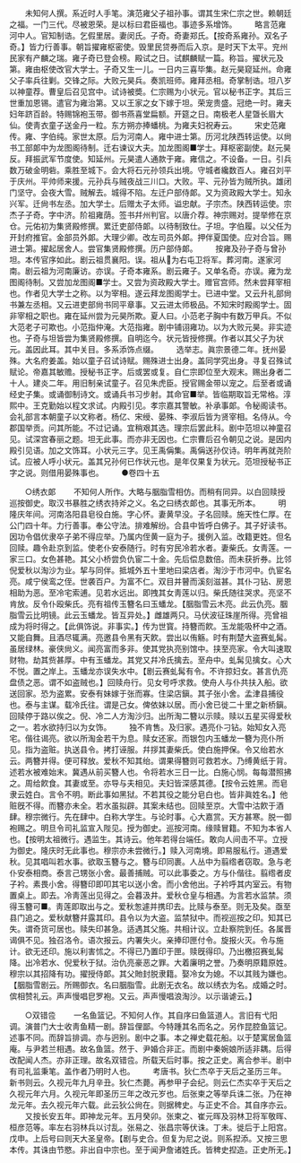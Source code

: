 <!-- { "loadSidebar": true } -->
　　未知何人撰。系近时人手笔。演范雍父子祖孙事。谓其生宋仁宗之世。赖朝廷之福。一门三代。尽被恩荣。是以标曰君臣福也。事迹多系增饰。 
　　略言范雍河中人。官知制诰。乞假里居。妻闵氏。子奇。奇妻郑氏。【按奇系雍孙。双名子奇。】皆力行善事。朝旨擢雍枢密使。毁里民贷券而后入京。是时天下太平。兖州民家有产麟之瑞。雍子奇已登会榜。殿试之日。试麒麟赋一篇。称旨。擢状元及第。雍由枢使改官大学士。子奇又生一儿。一日内三喜毕集。赵元昊窥延州。命雍父子率兵往剿。交锋之际。大败元昊兵。奏凯班师。雍拜丞相。奇掌制诰。坦八岁以神童荐。曹皇后召见宫中。试诗被奬。仁宗赐为小状元。官以秘书正字。其后三世重加恩锡。遣官为雍治第。又以王家之女下嫁于坦。荣宠贵盛。冠绝一时。雍夫妇年跻百龄。特赐锦袍玉带。御书燕喜堂扁额。开筵之日。南极老人星曁长眉大仙。使靑衣童子送金丹一粒。东方朔亦捧蟠桃。为雍夫妇祝寿云。 
　　宋史范雍传。雍、字伯纯。家世太原。后为河南人。雍中进士第。历河北陕西转运使。以尙书工部郞中为龙图阁待制。迁右谏议大夫。加龙图阁■学士。拜枢密副使。赵元昊反。拜振武军节度使。知延州。元昊遣人通款于雍。雍信之。不设备。一日。引兵数万破金明砦。乘胜至城下。会大将石元孙领兵出境。守城者纔数百人。雍召刘平于庆州。平帅师来援。元孙兵与贼夜战三川口。大败。平、元孙皆为贼所执。雄闭门坚守。会夜大雪。贼解去。城得不陷。左迁户部侍郞。又为资政殿大学士。知永兴军。迁尙书左丞。加大学士。后赠太子太师。谥忠献。子宗杰。陕西转运使。宗杰子子奇。字中济。阶祖雍荫。签书幷州判官。以唐介荐。神宗赐对。提举修在京仓。元佑初为集贤殿修撰。累迁吏部侍郞。以待制致仕。子坦。字伯履。以父任为开封府推官。金部员外郞。大理少卿。改左司员外郞。押伴夏国使。应对合旨。赐进士第。擢起居舍人。尝官集贤殿修撰。历户部侍郞。 
　　按雍及孙子奇与曾孙坦。本传官序如此。剧云祖贯襄阳。误。祖从为右屯卫将军。葬河南。遂家河南。剧云祖为河南廉访。亦误。子奇本雍系。剧云雍子。又单名奇。亦误。雍为龙图阁待制。又尝加龙图阁■学士。又尝为资政殿大学士。赠官宫师。然未尝拜宰相也。作者见大学士之称。以为宰相。遂云拜龙图阁学士。已进中堂。又云升礼部尙书兼左丞相。又云进吏部尙书同平章事。又云进太师极品。不知宋时殿阁学士。固非宰相之职也。雍在延州尝为元昊所欺。夏人曰。小范老子胸中有数万甲兵。不似大范老子可欺也。小范指仲淹。大范指雍。剧中铺诩雍功。以为大败元昊。非实迹也。子奇与坦皆尝为集贤殿修撰。自明迄今。状元皆授修撰。作者以其父子为状元。盖因此耳。其中关目。多系添饰点缀。 
　　选举志。眞宗景德二年。抚州晏殊。大名府姜盖。始以童子召试诗赋。赐殊进士出身。盖同学究出身。寻复召殊试赋论。帝嘉其敏赡。授秘书正字。后或罢或复。自仁宗即位至大观末。赐出身者二十人。建炎二年。用旧制亲试童子。召见朱虎臣。授官赐金带以宠之。后至者或诵经史子集。或诵御制诗文。或诵兵书习步射。其命官■举。皆临期取旨无常格。淳熙中。王克勤始以程文求试。内殿引见。孝宗嘉其警敏。补承事郞。令秘阁读书。会礼部言本朝童子以文称者。杨亿、宋绶、晏殊、李淑后皆为贤宰相。名侍从。今郡国举贡。问其所能。不过记诵。宜稍艰其选。理宗后罢此科。剧中范坦以神童召见。试深宫春丽之题。坦无此事。而亦非无因也。仁宗曹后召令朝见之说。是因内殿引见语。加之文饰耳。小状元三字。见王禹偁集。禹偁送孙仅诗。明年再就尧阶试。应被人呼小状元。盖其兄孙何已作状元也。是年仅果复为状元。范坦授秘书正字之说。则借用晏殊事也。 
　　●卷四十五 

　　○绣衣郞 
　　不知何人所作。大略与胭脂雪相仿。而稍有同异。以白回赎授巡按御史。取汉书暴胜之绣衣持斧之义。名之曰绣衣郞也。其事无所本。 
　　明隆庆年间。河南洛阳县皂役白施。字心怀。妻黄早没。子名回赎。施天性仁厚。在公门四十年。力行善事。奉公守法。排难解纷。合县中皆呼白佛子。其子好读书。因功令倡优隶卒子弟不得应举。乃属内侄黄一庭为子。援例入监。改籍更姓。但名回赎。趣令赴京到监。使老仆安泰随行。时有穷民冷若水者。妻柴氏。女靑莲。一家三口。女色甚艳。其父小桥尝负仇宦二十金。先后偿息数倍。而未获折券。比邻倪爱秋以淘沙为业。挈与同伴。抵城外五十里地曰梁店者。淘沙于市河中。仇宦名亮。咸宁侯鸾之侄。世袭百户。为富不仁。双目并瞽而溪刻滋甚。其仆刁钻、房恩相助为恶。至冷宅索逋。见若水远出。即拽其女靑莲以归。柴氏随往哭求。亮坚不肯放。反令仆殴柴氏。亮有祖传玉簪名曰玉蟠龙。【胭脂雪云木亮。此云仇亮。胭脂雪云比明镜。此云玉蟠龙。皆互异处。】雌雄两只。马伏波征珠崖所得。亮曾祖成为将时得之。【此俱饰说。非事实。】传为世寳。持簪而飮。玉龙能吸杯中之酒。又能自舞。且酒尽辄满。亮邀县令黑有天飮。尝出以侑觞。时有荆楚大盗赛虬髯。虽居绿林。豪侠尙义。闻亮富而多非。使其党执亮别馆中。挟至亮家。令大叫速取财物。劫其赀甚厚。中有玉蟠龙。其党又幷冷氏擒去。至舟中。虬髯见擒女。心大不悦。置之岸上。玉蟠龙亦误失水中。【剧云赛虬髯有令。不许掠妇女。甚言仇亮盘债之恶。谓不如盗贼也。】回赎舟行。见女号呼求救。使舟人与仆共扶入船。欲送回家。恐为盗累。安泰有妹嫁于张而寡。住梁店鎭。其子张小舍。孟津县捕役也。泰与主谋。载冷氏往。谓是己女。俾依妹以居。而小舍已徙二十里之新桥鎭。回赎停于路以俟之。倪、冷二人方淘沙归。出所淘二簪以示赎。赎以五星买得爱秋之一。若水欲持归以为女饰。 
　　独不肯售。及归家。遇亮仆刁钻。始知女入亮宅。偕往谒亮。欲以所淘金若干为息。赎女还家。而银包内玉蟠龙一簪为亮仆所见。指为盗赃。执送县令。拷打诬服。幷拶其妻柴氏。使白施押保。令又绐若水云。两簪并得。便可释放。爱秋不知其绐。谓果得簪则可救若水。乃缚黄纸于背。述若水被难始末。冀遇从前买簪人也。令将若水三日一比。白施心悯。每每潜照拂之。周给飮食。其妻或至。亦导与夫相见。夫妇皆深感其德。【按令云姓黑。而皂隶云姓白。言令不明。断此事如黑狱。不若其役之能分皂白也。皆非眞姓名。】他赃旣不得。而簪亦未全。若水虽拟辟。其案未结也。回赎至京。大雪中沽飮于酒肆。穆宗微行。先在肆中。白称大学生。与论时事。心大嘉赏。天方甚寒。脱一御袍赐之。明旦令司礼监宣入陛见。授为御史。巡按河南。缘赎冒籍。不知为本省人也。【按明太祖微行。遇监生。其诗云。他年若得台端任。敢向人间击不平。立授为御史。隆庆时无此事也。穆宗亦未尝微行。】赎入河南境。即易服私行。道遇爱秋。见其唱叫若水事。欲取玉簪与之。簪与印同裹。人丛中为翦绺者窃取。急与老仆安泰相商。泰言己甥张小舍。最善捕贼。可以此事委之。方与仆偕往。翦绺者皮子衿。素畏小舍。得簪印即叩其宅以送小舍。而小舍他出。子衿呼其内室云。有物置桌上。即去。冷靑莲出见得之。会暮汲井。爱秋仓皇与相遇。为言若水监禁。须得玉簪可■。靑莲即取出与之。爱秋怱遽并携印去。比赎与泰至。则无及矣。亟至县门追之。爱秋献簪幷露其印。县令以为大盗。监禁狱中。而视巡按之印。知其已失。谓奇货可居也。赎失印甚急。适遇其父施。共相计议。立赴察院到任。各属晋谒俱不见。独召洛令。语次报云。内署失火。亲捧印匣付令。旋报火灭。令与施计。欲无还印。施以利害怵之。不得已乃置印于匣。赎旣得印。乃出檄招赛虬髯降。出冷若水、倪爱秋于狱。治仇亮豪恶之罪。大着廉明之誉。乃奏明原籍原姓。穆宗以其招降有功。擢授侍郞。其父貤封脱隶籍。娶冷女为媳。不以其贱为嫌也。【胭脂雪剧云。所赐御衣。名曰胭脂雪。此剧无衣名。故以绣衣为名。成婚之时。傧相赞礼云。声声慢唱皀罗袍。又云。声声慢唱浪淘沙。以示谐谑云。】 

　　○双错卺 
　　一名鱼篮记。不知何人作。其自序曰鱼篮道人。言旧有弋阳调。演普门大士收靑鱼精一剧。辞旨俚鄙。今特踵其名而名之。另作昆腔鱼篮记。述事不同。而辞旨排调。亦与迥别。剧中之事。本之禅史载花船。以于楚寓居鱼篮庵。与尹若兰相遇。故名鱼篮。然于、尹婚合非正。而剧中秦婉娘所适非耦。后得改配闻人杰。亦非正理。故名双错卺。所载天后时事。按之正史。离合参半。剧中有司礼监秉笔。盖作者乃明时人也。 
　　考唐书。狄仁杰卒于天后之圣历三年。新书则云。久视元年九月辛丑。狄仁杰薨。再参甲子会纪。则云仁杰实卒于天后之久视元年六月。久视元年即圣历三年之改元岁也。后张柬之等举兵诛二张。乃在神龙元年。去久视元年六载。此云狄公尙在。则据稗史。与正史不合。其自序亦云。 
　　又按长安五年。即神龙元年。五月癸卯。张柬之、崔元晖及羽林卫将军敬晖、桓彦范等。率左右羽林兵以讨乱。张易之、张昌宗等伏诛。丁未。徙后于上阳宫。戊申。上后号曰则天大圣皇帝。【剧与史合。但复为尼之说。则系揑添。又按三思本传。其诛由节愍。非出自中宗也。至于闻尹詹诸姓氏。皆稗史揑造。正史所无。】 
